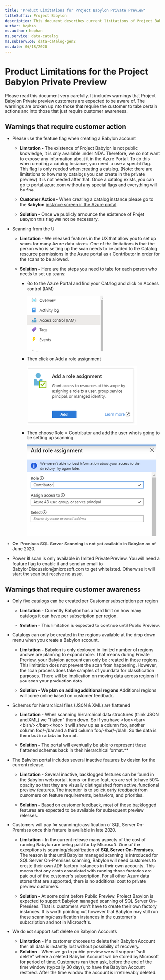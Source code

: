 ```yaml
---
title: 'Product Limitations for Project Babylon Private Preview'
titleSuffix: Project Babylon
description: This document describes current limitations of Project Babylon. 
author: hophan
ms.author: hophan
ms.service: data-catalog
ms.subservice: data-catalog-gen2
ms.date: 06/18/2020
---
```


# Product Limitations for the Project Babylon Private Preview

Please read this document very carefully. It includes warnings that Project Babylon Private preview customers are expected to be aware of. The warnings are broken up into those that require the customer to take certain actions and into those that just require customer awareness.

## Warnings that require customer action

* Please use the feature flag when creating a Babylon account

  * **Limitation -** The existence of Project Babylon is not public
        knowledge, it is only available under NDA. Therefore, we do not
        want to expose any information about it in the Azure Portal. To
        do this when creating a catalog instance, you need to use a
        special flag. This flag is only needed when creating a catalog.
        (Note: there are limitations to how many catalogs you can create
        in the private preview) It is not needed after that. Once a
        catalog exists, you can go to portal.azure.com without any
        special flags and everything will be fine.

  * **Customer Action -** When creating a catalog instance please
        go to the **Babylon** [instance screen in the Azure portal](https://aka.ms/babylonportal).

  * **Solution -** Once we publicly announce the existence of Projet Babylon this flag will not be necessary.

* Scanning from the UI

  * **Limitation -** We released features in the UX that allow you to set up scans for many Azure data stores. One of the limitations is that the person who is setting up the scan needs to be added to the Catalog resource permissions in the Azure portal as a Contributor in order for the scans to be allowed.

  * **Solution -** Here are the steps you need to take for each person
        who needs to set up scans:

    * Go to the Azure Portal and find your Catalog and click on
            Access control (IAM)

      ![Access Control in Azure portal](./media/product-limitations/access-control.png)

    * Then click on Add a role assignment

      ![Add Role Assignment in Azure portal](./media/product-limitations/role-assignment.png)

    * Then choose Role = Contributor and add the user who is going to be setting up scanning.

      ![Add Role Assignment in Azure portal](./media/product-limitations/add-role-assignment.png)

* On-Premises SQL Server Scanning is not yet available in Babylon as of June 2020. 

* Power BI scan is only available in limited Private Preview. You will need a feature flag to enable it and send an email to BabylonDiscussion\@microsoft.com to get whitelisted. Otherwise it will start the scan but receive no asset.

## Warnings that require customer awareness

* Only five catalogs can be created per Customer subscription per
    region

  * **Limitation -** Currently Babylon has a hard limit on how
        many catalogs it can have per subscription per region.

  * **Solution -** This limitation is expected to continue until
        Public Preview.

* Catalogs can only be created in the regions available at the drop down menu when you create a Babylon account. 

  * **Limitation -** Babylon is only deployed in limited number of regions and we are planning to expand more. That means during Private Preview, your Babylon account can only be created in those regions. This limitation does not prevent the scan from happening. However, the scan process does take samples of your data for classification purposes. There will be implication on moving data across regions if you scan your production data.

  * **Solution - We plan on adding additional regions** Additional
        regions will come online based on customer feedback.

* Schemas for hierarchical files (JSON & XML) are flattened

  * **Limitation -** When scanning hierarchical data structures
        (think JSON and XML) we "flatten" them down. So if you have
        \<foo\>\<bar\>\<blah/\>\</bar\>\</foo\> it will show up as a
        column foo, another column foo/-/bar and a third column
        foo/-/bar/-/blah. So the data is there but in a tabular format.

  * **Solution -** The portal will eventually be able to represent
        these flattened schemas back in their hierarchical format.**

* The Babylon portal includes several inactive features by design
    for the current release.

  * **Limitation -** Several inactive, backlogged features can be
        found in the Babylon web portal. icons for these features are
        set to have 50% opacity so that they are visually distinguished
        from active, functional preview features. The intention is to
        solicit early feedback from customers on feature requirements,
        behaviors, and priorities.

  * **Solution -** Based on customer feedback, most of those
        backlogged features are expected to be available for subsequent
        preview releases.

* Customers will pay for scanning/classification of SQL Server On-Premises once this feature is available in late 2020.

  * **Limitation -** In the current release many aspects of the
        cost of running Babylon are being paid for by Microsoft. One of
        the exceptions is scanning/classification of **SQL Server
        On-Premises**. The reason is that until Babylon managed
        scanning is introduced for SQL Server On-Premises scanning, Babylon will need customers to create their own ADF factory instances
        in their own accounts. This means that any costs associated with
        running those factories are paid out of the customer's
        subscription. For all other Azure data stores that are
        supported, there is no additional cost to private preview
        customers.

  * **Solution -** At some point before Public Preview, Project Babylon is
        expected to support Babylon managed scanning of SQL Server
        On-Premises. That is, customers won't have to create their own
        factory instances. It is worth pointing out however that Babylon may still run these scanning/classification instances in
        the customer's subscription and not in Microsoft's.

* We do not support soft delete on Babylon Accounts
  * **Limitation** - If a customer chooses to delete their Babylon Account then all data is instantly lost without possibility of recovery.
  * **Solution** - When we go to public preview we will support "soft delete" where a deleted Babylon Account will be stored by Microsoft for period of time. Customers can then ask, before the end of the time window (typically 30 days), to have the Babylon Account restored. After the time window the account is irretrievably deleted.